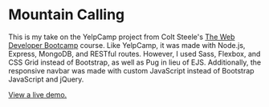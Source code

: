 # Mountain Calling

This is my take on the YelpCamp project from Colt Steele's [The Web Developer Bootcamp](https://www.udemy.com/the-web-developer-bootcamp/) course. Like YelpCamp, it was made with Node.js, Express, MongoDB, and RESTful routes. However, I used Sass, Flexbox, and CSS Grid instead of Bootstrap, as well as Pug in lieu of EJS. Additionally, the responsive navbar was made with custom JavaScript instead of Bootstrap JavaScript and jQuery.

[View a live demo.](https://mountaincalling.herokuapp.com)